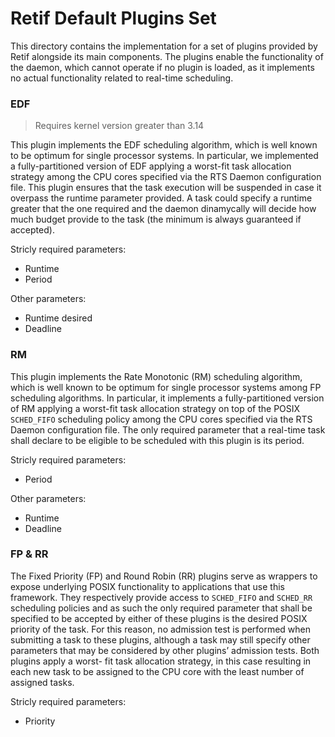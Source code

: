 # Retif Default Plugins Set

This directory contains the implementation for a set of plugins provided by
Retif alongside its main components. The plugins enable the functionality of the
daemon, which cannot operate if no plugin is loaded, as it implements no actual
functionality related to real-time scheduling.

### EDF

> Requires kernel version greater than 3.14

This plugin implements the EDF scheduling algorithm, which is well known to be
optimum for single processor systems. In particular, we implemented a
fully-partitioned version of EDF applying a worst-fit task allocation strategy
among the CPU cores specified via the RTS Daemon configuration file. This plugin
ensures that the task execution will be suspended in case it overpass the
runtime parameter provided. A task could specify a runtime greater that the one
required and the daemon dinamycally will decide how much budget provide to the
task (the minimum is always guaranteed if accepted).

Stricly required parameters:
- Runtime
- Period

Other parameters:
- Runtime desired
- Deadline

### RM

This plugin implements the Rate Monotonic (RM) scheduling algorithm, which is
well known to be optimum for single processor systems among FP scheduling
algorithms. In particular, it implements a fully-partitioned version of RM
applying a worst-fit task allocation strategy on top of the POSIX `SCHED_FIFO`
scheduling policy among the CPU cores specified via the RTS Daemon configuration
file. The only required parameter that a real-time task shall declare to be
eligible to be scheduled with this plugin is its period.

Stricly required parameters:
- Period

Other parameters:
- Runtime
- Deadline

### FP & RR

The Fixed Priority (FP) and Round Robin (RR) plugins serve as wrappers to expose
underlying POSIX functionality to applications that use this framework. They
respectively provide access to `SCHED_FIFO` and `SCHED_RR` scheduling policies
and as such the only required parameter that shall be specified to be accepted
by either of these plugins is the desired POSIX priority of the task. For this
reason, no admission test is performed when submitting a task to these plugins,
although a task may still specify other parameters that may be considered by
other plugins’ admission tests. Both plugins apply a worst- fit task allocation
strategy, in this case resulting in each new task to be assigned to the CPU core
with the least number of assigned tasks.

Stricly required parameters:
- Priority
